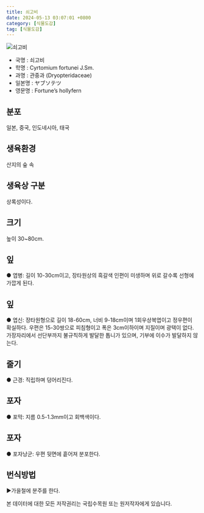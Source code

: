 ```yaml
---
title: 쇠고비
date: 2024-05-13 03:07:01 +0800
category: [식물도감]
tag: [식물도감]
---
```




![쇠고비](/fileUpload/plants/basic/Polypodiaceae/Cyrtomium/3403/1_th2.JPG)
- 국명 : 쇠고비
- 학명 : Cyrtomium fortunei J.Sm.
- 과명 : 관중과 (Dryopteridaceae)
- 일본명 : ヤブソテツ
- 영문명 : Fortune’s hollyfern


## 분포
일본, 중국, 인도네시아, 태국
## 생육환경
산지의 숲 속 
## 생육상 구분
상록성이다. 
## 크기
높이 30~80cm.
## 잎
● 엽병: 길이 10-30cm이고, 장타원상의 흑갈색 인편이 미생하며 위로 갈수록 선형에 가깝게 된다. 
## 잎
● 엽신: 장타원형으로 길이 18-60cm, 너비 9-18cm이며 1회우상복엽이고 정우편이 확실하다. 우편은 15-30쌍으로 피침형이고 폭은 3cm이하이며 지질이며 광택이 없다. 가장자리에서 선단부까지 불규칙하게 발달한 톱니가 있으며, 기부에 이수가 발달하지 않는다. 
## 줄기
● 근경: 직립하며 덩어리진다. 
## 포자
● 포막: 지름 0.5-1.3mm이고 회백색이다. 
## 포자
● 포자낭군: 우편 뒷면에 흩어져 분포한다. 
## 번식방법
▶가을철에 분주를 한다.






본 데이터에 대한 모든 저작권리는 국립수목원 또는 원저작자에게 있습니다.
